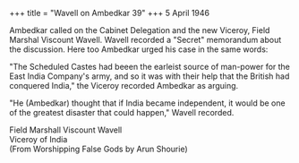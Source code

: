 +++
title = "Wavell on Ambedkar 39"
+++
5 April 1946

Ambedkar called on the Cabinet Delegation and the new Viceroy, Field Marshal Viscount Wavell. Wavell recorded a "Secret" memorandum about the discussion. Here too Ambedkar urged his case in the same words:

"The Scheduled Castes had beeen the earleist source of man-power for the East India Company's army, and so it was with their help that the British had conquered India," the Viceroy recorded Ambedkar as arguing.

"He (Ambedkar) thought that if India became independent, it would be one of the greatest disaster that could happen," Wavell recorded.

Field Marshall Viscount Wavell  
Viceroy of India  
(From Worshipping False Gods by Arun Shourie)